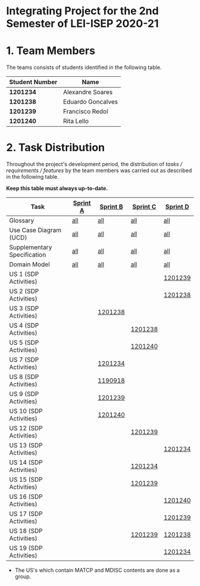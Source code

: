 # Integrating Project for the 2nd Semester of LEI-ISEP 2020-21 

# 1. Team Members

The teams consists of students identified in the following table. 

| Student Number	| Name |
|--------------|----------------------------|
| **1201234**  | Alexandre Soares         	|
| **1201238**  | Eduardo Goncalves          |
| **1201239**  | Francisco Redol            |
| **1201240**  | Rita Lello           		|



# 2. Task Distribution ###


Throughout the project's development period, the distribution of _tasks / requirements / features_ by the team members was carried out as described in the following table. 

**Keep this table must always up-to-date.**

| Task | [Sprint A](SprintA/README.md) | [Sprint B](SprintB/README.md) | [Sprint C](SprintC/README.md) |  [Sprint D](SprintD/README.md) |
|-----------------------------|------------|------------|------------|------------|
| Glossary  |  [all](SprintA/Glossary.md)   |   [all](SprintB/Glossary.md)  |   [all](SprintC/Glossary.md)  | [all](SprintD/Glossary.md)  |
| Use Case Diagram (UCD)  |  [all](SprintA/UCD.md)   |   [all](SprintB/UCD/UCD.md)  |   [all](SprintC/UCD/UCD.md)  | [all](SprintD/UCD/UCD.md)  |
| Supplementary Specification   |  [all](SprintA/FURPS.md)   |   [all](SprintB/FURPS.md)  |   [all](SprintC/FURPS.md)  | [all](SprintD/FURPS.md)  |
| Domain Model  |  [all](SprintA/DM.md)   |   [all](SprintB/DM/DM.md)  |   [all](SprintC/DM/DM.md)  | [all](SprintD/DM/DM.md)  |
| US 1 (SDP Activities)  |     |                                   |                                 | [1201239](SprintD/US01/US01.md) |
| US 2 (SDP Activities)  |     |                                   |                                 | [1201238](SprintD/US02/US02.md) |
| US 3 (SDP Activities)  |     |  [1201238](SprintB/US03/US03.md)  |                                 |                                 |
| US 4 (SDP Activities)  |     |                                   | [1201238](SprintC/US04/US04.md) |                                 |
| US 5 (SDP Activities)  |     |                                   | [1201240](SprintC/US05/US05.md) |                                 |
| US 7 (SDP Activities)  |     |  [1201234](SprintB/US07/US07.md)  |                                 |                                 |
| US 8 (SDP Activities)  |     |  [1190918](SprintB/US08/US08.md)  |                                 |                                 |
| US 9 (SDP Activities)  |     |  [1201239](SprintB/US09/US09.md)  |                                 |                                 |
| US 10 (SDP Activities) |     |  [1201240](SprintB/US10/US10.md)  |                                 |                                 |
| US 12 (SDP Activities) |     |                                   | [1201239](SprintC/US12/US12.md) |                                 |
| US 13 (SDP Activities) |     |                                   |                                 | [1201234](SprintD/US16/US16.md) |
| US 14 (SDP Activities) |     |                                   | [1201234](SprintC/US14/US14.md) |                                 |
| US 15 (SDP Activities) |     |                                   | [1201239](SprintC/US15/US15.md) |                                 |
| US 16 (SDP Activities) |     |                                   |                                 | [1201240](SprintD/US16/US16.md) |
| US 17 (SDP Activities) |     |                                   |                                 | [1201239](SprintD/US16/US16.md) |
| US 18 (SDP Activities) |     |                                   | [1201239](SprintC/US15/US15.md) | [1201238](SprintD/US16/US16.md) |
| US 19 (SDP Activities) |     |                                   |                                 | [1201234](SprintD/US16/US16.md) |

* The US's which contain MATCP and MDISC contents are done as a group.


